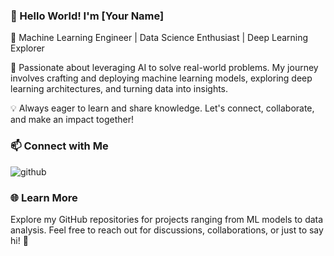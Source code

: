 ### 👋 Hello World! I'm [Your Name]

🚀 Machine Learning Engineer | Data Science Enthusiast | Deep Learning Explorer

🔧 Passionate about leveraging AI to solve real-world problems. My journey involves crafting and deploying machine learning models, exploring deep learning architectures, and turning data into insights.

💡 Always eager to learn and share knowledge. Let's connect, collaborate, and make an impact together!

### 📫 Connect with Me

![github]([https://img.shields.io/badge/Linkedin-000000?style=for-the-badge&logo=Linkedin&logoColor=#0A66C2](https://img.shields.io/badge/LinkedIn-0077B5?style=for-the-badge&logo=linkedin&logoColor=white))


### 🌐 Learn More

Explore my GitHub repositories for projects ranging from ML models to data analysis. Feel free to reach out for discussions, collaborations, or just to say hi! 🌟
